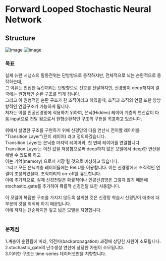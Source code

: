# Forward Looped Stochastic Neural Network
## Structure
![image](https://user-images.githubusercontent.com/44316628/135008221-ce130a1d-29ae-4116-a0f2-d4879c07987f.png)
![image](https://user-images.githubusercontent.com/44316628/135080997-7b7c71c9-6f0e-41bc-8918-c4627a8f7401.png)
<br>
### 목표
실제 뉴런 시냅스의 활동전위는 단방향으로 동작하지만, 전체적으로 뇌는 순환적으로 동작하는데,<br>
그 이유는 인접한 뉴런끼리는 단방향으로 신호를 전달하지만, 신경망이 deep해지며 결국에는 원형적인 순환 구조를 띄게 됩니다.<br>
그리고 이 원형적인 순환 구조가 한 조직이라고 하였을때, 조직과 조직의 연결 또한 양방향적인 연결구조가 가능하게 됩니다.<br>
저자는 이를 인공신경망에 적용하기 위하여, 은닉(Hidden) 레이어 계층의 연산값이 다음 input으로 전달 됨으로서 원형순환적인 구조의 구현을 목표하고 있습니다.<br>
<br>
위에서 설명한 구조를 구현하기 위해 신경망의 다음 연산시 전이할 레이어를 "Transition Layer"(전이 레이어) 라고 정의하겠습니다.<br>
Transition Layer는 은닉층 마지막 레이어와, 첫 번째 레이어를 연결합니다.<br>
Transition Layer는 이전 값을 저장함으로써 deep하지 않은 모델에서 deep한 연산을 해낼 수 있도록 하고<br>
이는 기억(memory) 으로서 저장 될 것으로 예상하고 있습니다.<br>
그리고 모든 은닉계층 레이어들에는 ReLU를 이용합니다. 이는 신경망에서 조직적인 연결이 조성되었을때, 조직끼리의 on-off를 유도합니다.<br>
이에 추가적으로, 실제 신경전달은 확률적이나 인공신경망은 그렇지 않기 때문에 stochastic_gate를 추가하여 확률적 신경전달 또한 사용합니다.<br>
<br>
이 모델이 복잡한 구조를 가지지 않도록 설계한 것은 신경망 학습시 신경망이 애초에 대부분의 것을 최적화 하기 때문입니다.<br>
이에 저자는 단순하지만 깊고 넓은 모델을 지향합니다.<br>
<br>
### 문제점
1.계층이 순환됨에 따라, 역전파(backpropagation) 과정에 상당한 자원이 소모됩니다.<br>
2.stochastic_gate의 난수생성 연산에 상당한 자원이 소모됩니다.<br>
3.이러한 구조는 time-series 데이터셋만을 지향합니다.<br>
<br>
